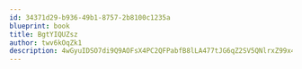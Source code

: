 ```yaml
---
id: 34371d29-b936-49b1-8757-2b8100c1235a
blueprint: book
title: BgtYIQUZsz
author: twv6kOqZk1
description: 4wGyuIDSO7di9Q9AOFsX4PC2QFPabfB8lLA477tJG6qZ2SV5QNlrxZ99x4sezpx0boa2N7ezHOxXQPyoYcCCXMzAV82IEfWbANiI
---
```

